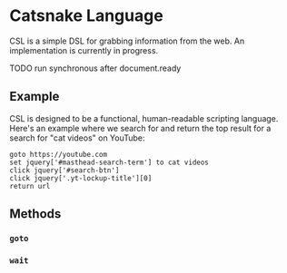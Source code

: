 # Catsnake Language
CSL is a simple DSL for grabbing information from the web. An implementation is currently in progress.

TODO run synchronous after document.ready

## Example
CSL is designed to be a functional, human-readable scripting language. Here's an example where we search for and return the top result for a search for "cat videos" on YouTube:
```
goto https://youtube.com
set jquery['#masthead-search-term'] to cat videos
click jquery['#search-btn']
click jquery['.yt-lockup-title'][0]
return url
```

## Methods
### `goto`
### `wait`

